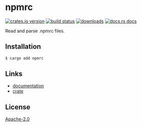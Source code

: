 # npmrc
[![crates.io version][1]][2] [![build status][3]][4]
[![downloads][5]][2] [![docs.rs docs][6]][7]

Read and parse .npmrc files.

## Installation
```sh
$ cargo add npmrc
```

## Links
- [documentation][7]
- [crate][2]

## License
[Apache-2.0](./LICENSE)

[1]: https://img.shields.io/crates/v/npmrc.svg?style=flat-square
[2]: https://crates.io/crates/npmrc
[3]: https://img.shields.io/travis/yoshuawuyts/npmrc.svg?style=flat-square
[4]: https://travis-ci.org/yoshuawuyts/npmrc
[5]: https://img.shields.io/crates/d/npmrc.svg?style=flat-square
[6]: https://docs.rs/npmrc/badge.svg
[7]: https://docs.rs/npmrc

